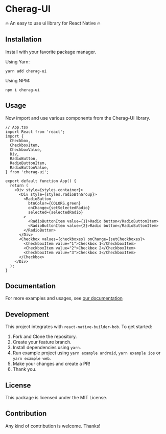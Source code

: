 # Cherag-UI

🔥 An easy to use ui library for React Native 🔥

## Installation

Install with your favorite package manager.

Using Yarn:

```
yarn add cherag-ui
```

Using NPM:

```
npm i cherag-ui
```

## Usage

Now import and use various components from the Cherag-UI library.

```tsx
// App.tsx
import React from 'react';
import {
  Checkbox,
  CheckboxItem,
  CheckboxValue,
  Div,
  RadioButton,
  RadioButtonItem,
  RadioButtonValue,
} from 'cherag-ui';

export default function App() {
  return (
    <Div style={styles.container}>
      <Div style={styles.radioBtnGroup}>
        <RadioButton
          btnColor={COLORS.green}
          onChange={setSelectedRadio}
          selected={selectedRadio}
        >
          <RadioButtonItem value={1}>Radio button</RadioButtonItem>
          <RadioButtonItem value={2}>Radio button</RadioButtonItem>
        </RadioButton>
      </Div>
      <Checkbox values={checkboxes} onChange={setCheckboxes}>
        <CheckboxItem value="1">Checkbox 1</CheckboxItem>
        <CheckboxItem value="2">Checkbox 2</CheckboxItem>
        <CheckboxItem value="3">Checkbox 3</CheckboxItem>
      </Checkbox>
    </Div>
  );
}
```

## Documentation

For more examples and usages, see [our documentation](https://aladdinstudios.github.io/cherag/)

## Development

This project integrates with `react-native-builder-bob`. To get started:

1. Fork and Clone the repository.
2. Create your feature branch.
3. Install dependencies using `yarn`.
4. Run example project using `yarn example android`, `yarn example ios` or `yarn example web`.
5. Make your changes and create a PR!
6. Thank you.

## License

This package is licensed under the MIT License.

## Contribution

Any kind of contribution is welcome. Thanks!
